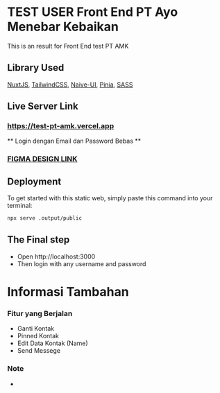 # TEST USER Front End PT Ayo Menebar Kebaikan

This is an result for Front End test PT AMK
## Library Used
[NuxtJS](https://nuxt.com/docs/getting-started/installation), [TailwindCSS](https://github.com/nextauthjs/next-auth), [Naive-UI](https://www.naiveui.com), [Pinia](https://pinia.vuejs.org), [SASS](https://sass-lang.com/)

## Live Server Link
### https://test-pt-amk.vercel.app
** Login dengan Email dan Password Bebas **
### [FIGMA DESIGN LINK](https://www.figma.com/design/7h8Ht6OMFuzwByKWo4Bhv4/Untitled?node-id=0-1&t=K6eCW5uLkZ3rSq80-1)

## Deployment
To get started with this static web, simply paste this command into your terminal:

```bash
npx serve .output/public
```

## The Final step
- Open http://localhost:3000
- Then login with any username and password

# Informasi Tambahan
### Fitur yang Berjalan
- Ganti Kontak
- Pinned Kontak
- Edit Data Kontak (Name)
- Send Messege

### Note
-